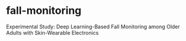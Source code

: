 # fall-monitoring
Experimental Study: Deep Learning-Based Fall Monitoring among Older Adults with Skin-Wearable Electronics 
